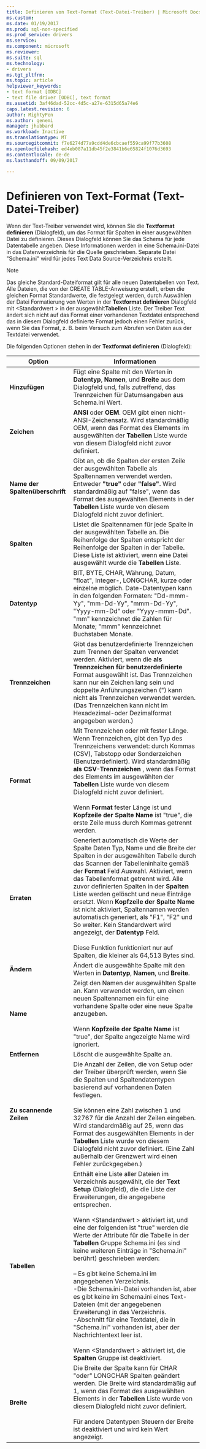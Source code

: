 ```yaml
---
title: Definieren von Text-Format (Text-Datei-Treiber) | Microsoft Docs
ms.custom: 
ms.date: 01/19/2017
ms.prod: sql-non-specified
ms.prod_service: drivers
ms.service: 
ms.component: microsoft
ms.reviewer: 
ms.suite: sql
ms.technology:
- drivers
ms.tgt_pltfrm: 
ms.topic: article
helpviewer_keywords:
- text format [ODBC]
- text file driver [ODBC], text format
ms.assetid: 3af46dad-52cc-4d5c-a27e-6315d65a74e6
caps.latest.revision: 6
author: MightyPen
ms.author: genemi
manager: jhubbard
ms.workload: Inactive
ms.translationtype: MT
ms.sourcegitcommit: f7e6274d77a9cdd4de6cbcaef559ca99f77b3608
ms.openlocfilehash: ed4eb087a11db45f2e3841b6e65824f1076d3693
ms.contentlocale: de-de
ms.lasthandoff: 09/09/2017

---
```

# <a name="defining-text-format-text-file-driver"></a>Definieren von Text-Format (Text-Datei-Treiber)
Wenn der Text-Treiber verwendet wird, können Sie die **Textformat definieren** (Dialogfeld), um das Format für Spalten in einer ausgewählten Datei zu definieren. Dieses Dialogfeld können Sie das Schema für jede Datentabelle angeben. Diese Informationen werden in eine Schema.ini-Datei in das Datenverzeichnis für die Quelle geschrieben. Separate Datei "Schema.ini" wird für jedes Text Data Source-Verzeichnis erstellt.  
  
> [!NOTE]  
>  Das gleiche Standard-Dateiformat gilt für alle neuen Datentabellen von Text. Alle Dateien, die von der CREATE TABLE-Anweisung erstellt, erben die gleichen Format Standardwerte, die festgelegt werden, durch Auswählen der Datei Formatierung von Werten in der **Textformat definieren** Dialogfeld mit \<Standardwert > in der ausgewählt**Tabellen** Liste. Der Treiber Text ändert sich nicht auf das Format einer vorhandenen Textdatei entsprechend das in diesem Dialogfeld definierte Format jedoch einen Fehler zurück, wenn Sie das Format, z. B. beim Versuch zum Abrufen von Daten aus der Textdatei verwendet.  
  
 Die folgenden Optionen stehen in der **Textformat definieren** (Dialogfeld):  
  
|Option|Informationen|  
|------------|-----------------|  
|**Hinzufügen**|Fügt eine Spalte mit den Werten in **Datentyp**, **Namen**, und **Breite** aus dem Dialogfeld und, falls zutreffend, das Trennzeichen für Datumsangaben aus Schema.ini Wert.|  
|**Zeichen**|**ANSI** oder **OEM**. OEM gibt einen nicht-ANSI-Zeichensatz. Wird standardmäßig OEM, wenn das Format des Elements im ausgewählten der **Tabellen** Liste wurde von diesem Dialogfeld nicht zuvor definiert.|  
|**Name der Spaltenüberschrift**|Gibt an, ob die Spalten der ersten Zeile der ausgewählten Tabelle als Spaltennamen verwendet werden. Entweder **"true"** oder **"false"**. Wird standardmäßig auf "false", wenn das Format des ausgewählten Elements in der **Tabellen** Liste wurde von diesem Dialogfeld nicht zuvor definiert.|  
|**Spalten**|Listet die Spaltennamen für jede Spalte in der ausgewählten Tabelle an. Die Reihenfolge der Spalten entspricht der Reihenfolge der Spalten in der Tabelle. Diese Liste ist aktiviert, wenn eine Datei ausgewählt wurde die **Tabellen** Liste.|  
|**Datentyp**|BIT, BYTE, CHAR, Währung, Datum, "float", Integer-, LONGCHAR, kurze oder einzelne möglich. Date-Datentypen kann in den folgenden Formaten: "Dd-mmm-Yy", "mm-Dd-Yy", "mmm-Dd-Yy", "Yyyy-mm-Dd" oder "Yyyy-mmm-Dd". "mm" kennzeichnet die Zahlen für Monate; "mmm" kennzeichnet Buchstaben Monate.|  
|**Trennzeichen**|Gibt das benutzerdefinierte Trennzeichen zum Trennen der Spalten verwendet werden. Aktiviert, wenn die **als Trennzeichen für benutzerdefinierte** Format ausgewählt ist. Das Trennzeichen kann nur ein Zeichen lang sein und doppelte Anführungszeichen (") kann nicht als Trennzeichen verwendet werden. (Das Trennzeichen kann nicht im Hexadezimal-oder Dezimalformat angegeben werden.)|  
|**Format**|Mit Trennzeichen oder mit fester Länge. Wenn Trennzeichen, gibt den Typ des Trennzeichens verwendet: durch Kommas (CSV), Tabstopp oder Sonderzeichen (Benutzerdefiniert). Wird standardmäßig **als CSV-Trennzeichen** , wenn das Format des Elements im ausgewählten der **Tabellen** Liste wurde von diesem Dialogfeld nicht zuvor definiert.<br /><br /> Wenn **Format** fester Länge ist und **Kopfzeile der Spalte Name** ist "true", die erste Zeile muss durch Kommas getrennt werden.|  
|**Erraten**|Generiert automatisch die Werte der Spalte Daten Typ, Name und die Breite der Spalten in der ausgewählten Tabelle durch das Scannen der Tabelleninhalte gemäß der **Format** Feld Auswahl. Aktiviert, wenn das Tabellenformat getrennt wird. Alle zuvor definierten Spalten in der **Spalten** Liste werden gelöscht und neue Einträge ersetzt. Wenn **Kopfzeile der Spalte Name** ist nicht aktiviert, Spaltennamen werden automatisch generiert, als "F1", "F2" und So weiter. Kein Standardwert wird angezeigt, der **Datentyp** Feld.<br /><br /> Diese Funktion funktioniert nur auf Spalten, die kleiner als 64,513 Bytes sind.|  
|**Ändern**|Ändert die ausgewählte Spalte mit den Werten in **Datentyp**, **Namen**, und **Breite**.|  
|**Name**|Zeigt den Namen der ausgewählten Spalte an. Kann verwendet werden, um einen neuen Spaltennamen ein für eine vorhandene Spalte oder eine neue Spalte anzugeben.<br /><br /> Wenn **Kopfzeile der Spalte Name** ist "true", der Spalte angezeigte Name wird ignoriert.|  
|**Entfernen**|Löscht die ausgewählte Spalte an.|  
|**Zu scannende Zeilen**|Die Anzahl der Zeilen, die von Setup oder der Treiber überprüft werden, wenn Sie die Spalten und Spaltendatentypen basierend auf vorhandenen Daten festlegen.<br /><br /> Sie können eine Zahl zwischen 1 und 32767 für die Anzahl der Zeilen eingeben. Wird standardmäßig auf 25, wenn das Format des ausgewählten Elements in der **Tabellen** Liste wurde von diesem Dialogfeld nicht zuvor definiert. (Eine Zahl außerhalb der Grenzwert wird einen Fehler zurückgegeben.)|  
|**Tabellen**|Enthält eine Liste aller Dateien im Verzeichnis ausgewählt, die der **Text Setup** (Dialogfeld), die die Liste der Erweiterungen, die angegebene entsprechen.<br /><br /> Wenn \<Standardwert > aktiviert ist, und eine der folgenden ist "true" werden die Werte der Attribute für die Tabelle in der **Tabellen** Gruppe Schema.ini (es sind keine weiteren Einträge in "Schema.ini" berührt) geschrieben werden:<br /><br /> – Es gibt keine Schema.ini im angegebenen Verzeichnis.<br />-Die Schema.ini-Datei vorhanden ist, aber es gibt keine im Schema.ini eines Text-Dateien (mit der angegebenen Erweiterung) in das Verzeichnis.<br />-Abschnitt für eine Textdatei, die in "Schema.ini" vorhanden ist, aber der Nachrichtentext leer ist.<br /><br /> Wenn \<Standardwert > aktiviert ist, die **Spalten** Gruppe ist deaktiviert.|  
|**Breite**|Die Breite der Spalte kann für CHAR "oder" LONGCHAR Spalten geändert werden. Die Breite wird standardmäßig auf 1, wenn das Format des ausgewählten Elements in der **Tabellen** Liste wurde von diesem Dialogfeld nicht zuvor definiert.<br /><br /> Für andere Datentypen Steuern der Breite ist deaktiviert und wird kein Wert angezeigt.|

